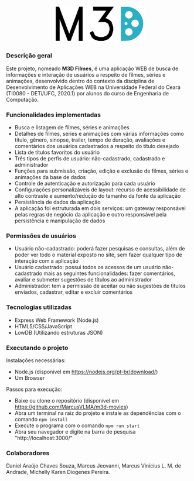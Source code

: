 <p align="center">
  <img src= "Release 2/public/images/m3d.svg" width="50%" >
</p>

### Descrição geral
Este projeto, nomeado <b>M3D Filmes</b>, é uma aplicação WEB de busca de informações e interação de usuários a respeito de filmes, séries e animações, desenvolvido dentro do contexto da disciplina de Desenvolvimento de Aplicações WEB na Universidade Federal do Ceará (TI0080 - DETi/UFC, 2020.1) por alunos do curso de Engenharia de Computação.

### Funcionalidades implementadas
- Busca e listagem de filmes, séries e animações
- Detalhes de filmes, séries e animações com várias informações como título, gênero, sinopse, trailer, tempo de duração, avaliações e comentários dos usuários cadastrados a respeito do título desejado
- Lista de títulos favoritos do usuário
- Três tipos de perfis de usuário: não-cadastrado, cadastrado e administrador
- Funções para submissão, criação, edição e exclusão de filmes, séries e animações da base de dados
- Controle de autenticação e autorização para cada usuário
- Configurações personalizáveis de layout: recurso de acessibilidade de alto contraste e aumento/redução do tamanho da fonte da aplicação
- Persistência de dados da aplicação
- A aplicação foi estruturada em dois serviços:  um gateway responsável pelas regras de negócio da aplicação e outro responsável pela persistência e manipulação de dados

### Permissões de usuários
- Usuário não-cadastrado: poderá fazer pesquisas e consultas, além de poder ver todo o material exposto no site, sem fazer qualquer tipo de interação com a aplicação
- Usuário cadastrado: possui todos os acessos de um usuário não-cadastrado mais as seguintes funcionalidades: fazer comentários, avaliar e submeter sugestões de títulos ao administrador
- Administrador: tem a permissão de aceitar ou não sugestões de títulos enviados, cadastrar, editar e excluir comentários

### Tecnologias utilizadas
- Express Web Framework (Node.js)
- HTML5/CSS/JavaScript
- LowDB (Utilizando estruturas JSON)

### Executando o projeto
Instalações necessárias:
- Node.js (disponível em https://nodejs.org/pt-br/download/)
- Um Browser

Passos para execução:
- Baixe ou clone o repositório (disponível em https://github.com/MarcusVLMA/m3d-movies)
- Abra um terminal na raiz do projeto e instale as dependências com o comando ```npm install```
- Execute o programa com o comando ```npm run start```
- Abra seu navegador e digite na barra de pesquisa "http://localhost:3000/"

### Colaboradores
Daniel Araújo Chaves Souza, Marcus Jeovanni, Marcus Vinícius L. M. de Andrade, Michelly Karen Diogenes Pereira.
